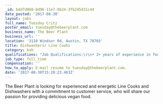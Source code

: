 ```yaml
---
_id: bdd7d960-8d96-11e7-9b24-3fb245431c44
date_posted: '2017-08-30'
layout: jobs
full_name: Tuesday Critz
poster_email: tuesday@thebeerplant.com
business_name: The Beer Plant
business_url: ''
location: '3110 Windsor Rd, Austin, TX 78703'
title: Dishwashers/ Line Cooks
category: boh
qualifications: "Job Qualifications:\r\n• 2+ years of experience in food service establishments preferred\r\n• Have strong knife skills (Line)\r\n• Ability to follow verbal and written direction with minimal supervision\r\n• Be able to work as part of a team and follow instruction\r\n• Be able to prep, present and plate food of an exceptional quality (Line)\r\n• Be able to work efficiently and with a sense of urgency\r\n• Be compliant with all food safety requirements and Health Code\r\n• Maintain cleanliness standards throughout the kitchen and actively participate in cleaning assignments.\r\n• Passionate about plant based cuisine"
job_type: full_time
compensation: ''
how_to_apply: E-mail resume to tuesday@thebeerplant.com.
date: '2017-08-30T15:20:23.463Z'
---
```

The Beer Plant is looking for experienced and energetic Line Cooks and Dishwashers with a commitment to customer service, who will share our passion for providing delicious vegan food.
